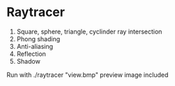 # Raytracer
1) Square, sphere, triangle, cyclinder ray intersection
2) Phong shading
3) Anti-aliasing
4) Reflection
5) Shadow

Run with ./raytracer
"view.bmp" preview image included
